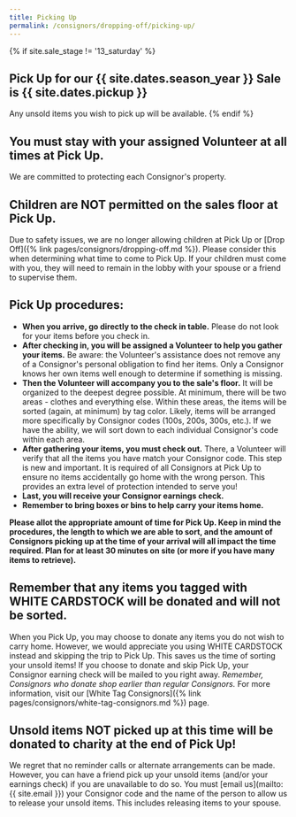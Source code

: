 ```yaml
---
title: Picking Up
permalink: /consignors/dropping-off/picking-up/
---
```

{% if site.sale_stage != '13_saturday' %}
## Pick Up for our {{ site.dates.season_year }} Sale is {{ site.dates.pickup }}

Any unsold items you wish to pick up will be available.
{% endif %}
## You must stay with your assigned Volunteer at all times at Pick Up.

We are committed to protecting each Consignor's property.

## Children are NOT permitted on the sales floor at Pick Up.

Due to safety issues, we are no longer allowing children at Pick Up or [Drop Off]({% link pages/consignors/dropping-off.md %}). Please consider this when determining what time to come to Pick Up. If your children must come with you, they will need to remain in the lobby with your spouse or a friend to supervise them.

## Pick Up procedures:

* **When you arrive, go directly to the check in table.** Please do not look for your items before you check in.
* **After checking in, you will be assigned a Volunteer to help you gather your items.** Be aware: the Volunteer's assistance does not remove any of a Consignor's personal obligation to find her items. Only a Consignor knows her own items well enough to determine if something is missing.
* **Then the Volunteer will accompany you to the sale's floor.** It will be organized to the deepest degree possible. At minimum, there will be two areas - clothes and everything else. Within these areas, the items will be sorted (again, at minimum) by tag color. Likely, items will be arranged more specifically by Consignor codes (100s, 200s, 300s, etc.). If we have the ability, we will sort down to each individual Consignor's code within each area.
* **After gathering your items, you must check out.** There, a Volunteer will verify that all the items you have match your Consignor code. This step is new and important. It is required of all Consignors at Pick Up to ensure no items accidentally go home with the wrong person. This provides an extra level of protection intended to serve you!
* **Last, you will receive your Consignor earnings check.**
* **Remember to bring boxes or bins to help carry your items home.**

**Please allot the appropriate amount of time for Pick Up. Keep in mind the procedures, the length to which we are able to sort, and the amount of Consignors picking up at the time of your arrival will all impact the time required. Plan for at least 30 minutes on site (or more if you have many items to retrieve).**

## Remember that any items you tagged with WHITE CARDSTOCK will be donated and will not be sorted.

When you Pick Up, you may choose to donate any items you do not wish to carry home. However, we would appreciate you using WHITE CARDSTOCK instead and skipping the trip to Pick Up. This saves us the time of sorting your unsold items! If you choose to donate and skip Pick Up, your Consignor earning check will be mailed to you right away. _Remember, Consignors who donate shop earlier than regular Consignors._ For more information, visit our [White Tag Consignors]({% link pages/consignors/white-tag-consignors.md %}) page.

## Unsold items NOT picked up at this time will be donated to charity at the end of Pick Up!

We regret that no reminder calls or alternate arrangements can be made. However, you can have a friend pick up your unsold items (and/or your earnings check) if you are unavailable to do so. You must [email us](mailto:{{ site.email }}) your Consignor code and the name of the person to allow us to release your unsold items. This includes releasing items to your spouse.
